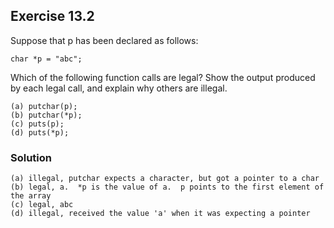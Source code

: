 ## Exercise 13.2

Suppose that p has been declared as follows:
```
char *p = "abc";
```
Which of the following function calls are legal? Show the output produced by each legal call, and explain why others are illegal.

```
(a) putchar(p);
(b) putchar(*p);
(c) puts(p);
(d) puts(*p);
```

### Solution
```
(a) illegal, putchar expects a character, but got a pointer to a char
(b) legal, a.  *p is the value of a.  p points to the first element of the array
(c) legal, abc 
(d) illegal, received the value 'a' when it was expecting a pointer
```
